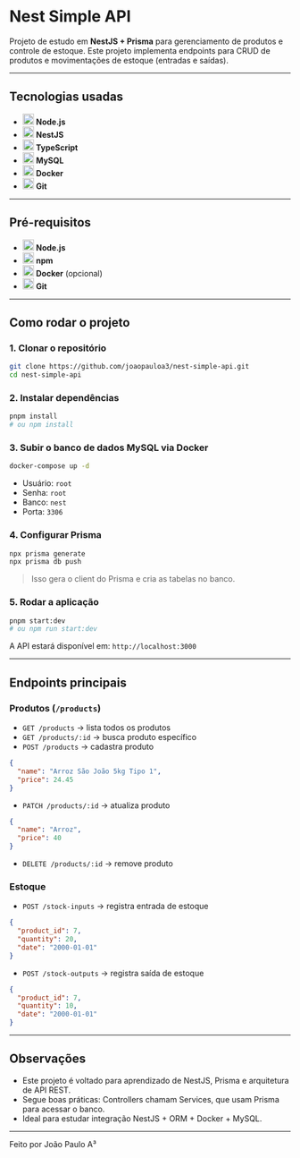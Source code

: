 # Nest Simple API

Projeto de estudo em **NestJS + Prisma** para gerenciamento de produtos e controle de estoque.
Este projeto implementa endpoints para CRUD de produtos e movimentações de estoque (entradas e saídas).

---

## Tecnologias usadas
- <img src="https://cdn.jsdelivr.net/gh/devicons/devicon/icons/nodejs/nodejs-original.svg" width="20"/> **Node.js**
- <img src="https://nestjs.com/img/logo-small.svg" width="20"/> **NestJS**
- <img src="https://cdn.jsdelivr.net/gh/devicons/devicon/icons/typescript/typescript-original.svg" width="20"/> **TypeScript**
- <img src="https://cdn.jsdelivr.net/gh/devicons/devicon/icons/mysql/mysql-original.svg" width="20"/> **MySQL**
- <img src="https://cdn.jsdelivr.net/gh/devicons/devicon/icons/docker/docker-original.svg" width="20"/> **Docker**
- <img src="https://cdn.jsdelivr.net/gh/devicons/devicon/icons/git/git-original.svg" width="20"/> **Git**

---

## Pré-requisitos

- <img src="https://cdn.jsdelivr.net/gh/devicons/devicon/icons/nodejs/nodejs-original.svg" width="20"/> **Node.js** 
- <img src="https://cdn.jsdelivr.net/gh/devicons/devicon/icons/npm/npm-original-wordmark.svg" width="20"/> **npm**   
- <img src="https://cdn.jsdelivr.net/gh/devicons/devicon/icons/docker/docker-original.svg" width="20"/> **Docker** (opcional)  
- <img src="https://cdn.jsdelivr.net/gh/devicons/devicon/icons/git/git-original.svg" width="20"/> **Git**

---

## Como rodar o projeto

### 1. Clonar o repositório

```bash
git clone https://github.com/joaopauloa3/nest-simple-api.git
cd nest-simple-api
```

### 2. Instalar dependências

```bash
pnpm install
# ou npm install
```

### 3. Subir o banco de dados MySQL via Docker

```bash
docker-compose up -d
```

- Usuário: `root`
- Senha: `root`
- Banco: `nest`
- Porta: `3306`

### 4. Configurar Prisma

```bash
npx prisma generate
npx prisma db push
```

> Isso gera o client do Prisma e cria as tabelas no banco.

### 5. Rodar a aplicação

```bash
pnpm start:dev
# ou npm run start:dev
```

A API estará disponível em: `http://localhost:3000`

---

## Endpoints principais

### Produtos (`/products`)

- `GET /products` → lista todos os produtos
- `GET /products/:id` → busca produto específico
- `POST /products` → cadastra produto
```json
{
  "name": "Arroz São João 5kg Tipo 1",
  "price": 24.45
}
```
- `PATCH /products/:id` → atualiza produto
```json
{
  "name": "Arroz",
  "price": 40
}
```
- `DELETE /products/:id` → remove produto

### Estoque

- `POST /stock-inputs` → registra entrada de estoque
```json
{
  "product_id": 7,
  "quantity": 20,
  "date": "2000-01-01"
}
```
- `POST /stock-outputs` → registra saída de estoque
```json
{
  "product_id": 7,
  "quantity": 10,
  "date": "2000-01-01"
}
```

---

## Observações

- Este projeto é voltado para aprendizado de NestJS, Prisma e arquitetura de API REST.
- Segue boas práticas: Controllers chamam Services, que usam Prisma para acessar o banco.
- Ideal para estudar integração NestJS + ORM + Docker + MySQL.

---

Feito por João Paulo A³

